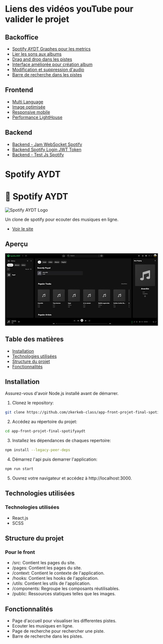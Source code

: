 # Liens des vidéos youTube pour valider le projet

## Backoffice

- <a href="https://youtu.be/7zRlJe0QhDU" target="_blank">Spotify AYDT Graphes pour les metrics</a>
- <a href="https://youtu.be/GJvd0oEIj3E" target="_blank">Lier les sons aux albums</a>
- <a href="https://youtu.be/wIcekotdmag" target="_blank">Drag and drop dans les pistes</a>
- <a href="https://youtu.be/vcSP67Drops" target="_blank">Interface améliorée pour création album</a>
- <a href="https://youtu.be/a6G-6cP3HXM" target="_blank">Modification et suppression d'audio</a>
- <a href="https://youtu.be/Ffahjvnd_Sw" target="_blank">Barre de recherche dans les pistes</a>

## Frontend

- <a href="https://youtu.be/Kzov8YRi15M" target="_blank">Multi Language</a>
- <a href="https://youtu.be/akWQd9WrJt0" target="_blank">Image optimisée</a>
- <a href="https://youtu.be/2n5PznpbltM" target="_blank">Responsive mobile</a>
- <a href="https://youtu.be/Exlt5y62qys" target="_blank">Performance LightHouse</a>

## Backend

- <a href="https://youtu.be/XHwi5_tPb5g?si=B8RlVTBUduacWON7" target="_blank">Backend - Jam WebSocket Spotify</a>
- <a href="https://youtu.be/E1P6DI2pBcs?si=hZ_90fCwtP4WkAVU" target="_blank">Backend Spotify Login JWT Token</a>
- <a href="https://youtu.be/ndfKEmIQFYU" target="_blank">Backend - Test Js Spotify</a>

# Spotify AYDT

# 🐼 Spotify AYDT

![Spotify AYDT Logo](spotify-aydt.png)

Un clone de spotify pour ecouter des musiques en ligne.

- [Voir le site](https://spotify-aydt.vercel.app/)

## Aperçu

![Aperçu du site](spotify-aydt.jpg)

## Table des matières

- [Installation](#installation)
- [Technologies utilisées](#technologies-utilisées)
- [Structure du projet](#structure-du-projet)
- [Fonctionnalités](#fonctionnalités)

## Installation

Assurez-vous d'avoir Node.js installé avant de démarrer.

1. Clonez le repository:

```bash
git clone https://github.com/zkerkeb-class/app-front-projet-final-spotifyaydt.git
```

2. Accédez au répertoire du projet:

```bash
cd app-front-projet-final-spotifyaydt
```

3. Installez les dépendances de chaques repertoire:

```bash
npm install --legacy-peer-deps
```

4. Démarrez l'api puis demarrer l'application:

```bash
npm run start
```

5. Ouvrez votre navigateur et accédez à http://localhost:3000.

## Technologies utilisées

### Technologies utilisées

- React.js
- SCSS

## Structure du projet

### Pour le front

- /src: Contient les pages du site.
- /pages: Contient les pages du site.
- /context: Contient le contexte de l'application.
- /hooks: Contient les hooks de l'application.
- /utils: Contient les utils de l'application.
- /components: Regroupe les composants réutilisables.
- /public: Ressources statiques telles que les images.

## Fonctionnalités

- Page d'accueil pour visualiser les differentes pistes.
- Ecouter les musiques en ligne.
- Page de recherche pour rechercher une piste.
- Barre de recherche dans les pistes.

